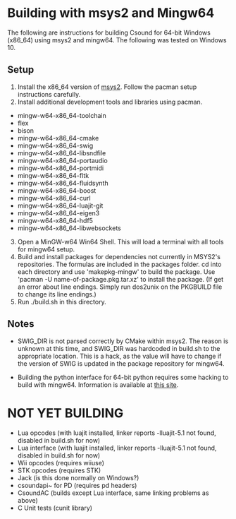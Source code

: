 # Building with msys2 and Mingw64

The following are instructions for building Csound for 64-bit Windows (x86_64) using msys2 and mingw64. The following was tested on Windows 10.

## Setup 

1. Install the x86_64 version of [msys2](http://msys2.github.io/). Follow the pacman setup instructions carefully.
2. Install additional development tools and libraries using pacman. 

  * mingw-w64-x86_64-toolchain 
  * flex
  * bison
  * mingw-w64-x86_64-cmake  
  * mingw-w64-x86_64-swig
  * mingw-w64-x86_64-libsndfile
  * mingw-w64-x86_64-portaudio
  * mingw-w64-x86_64-portmidi
  * mingw-w64-x86_64-fltk
  * mingw-w64-x86_64-fluidsynth
  * mingw-w64-x86_64-boost
  * mingw-w64-x86_64-curl 
  * mingw-w64-x86_64-luajit-git 
  * mingw-w64-x86_64-eigen3 
  * mingw-w64-x86_64-hdf5 
  * mingw-w64-x86_64-libwebsockets
3. Open a MinGW-w64 Win64 Shell.  This will load a terminal with all tools for mingw64 setup.
4. Build and install packages for dependencies not currently in MSYS2's repositories. The formulas are included in the packages folder. cd into each directory and use 'makepkg-mingw' to build the package. Use 'pacman -U name-of-package.pkg.tar.xz' to install the package. (If get an error about line endings. Simply run dos2unix on the PKGBUILD file to change its line endings.) 
5. Run ./build.sh in this directory.

## Notes

* SWIG_DIR is not parsed correctly by CMake within msys2.  The reason is unknown at this time, and SWIG_DIR was hardcoded in build.sh to the appropriate location.  This is a hack, as the value will have to change if the version of SWIG is updated in the package repository for mingw64. 

* Building the python interface for 64-bit python requires some hacking to build with mingw64. Information is available at [this site](http://ascend4.org/Setting_up_a_MinGW-w64_build_environment).

# NOT YET BUILDING

* Lua opcodes (with luajit installed, linker reports -lluajit-5.1 not found, disabled in build.sh for now)
* Lua interface (with luajit installed, linker reports -lluajit-5.1 not found, disabled in build.sh for now)
* Wii opcodes (requires wiiuse)
* STK opcodes (requires STK)
* Jack (is this done normally on Windows?) 
* csoundapi~ for PD (requires pd headers)
* CsoundAC (builds except Lua interface, same linking problems as above)
* C Unit tests (cunit library)
